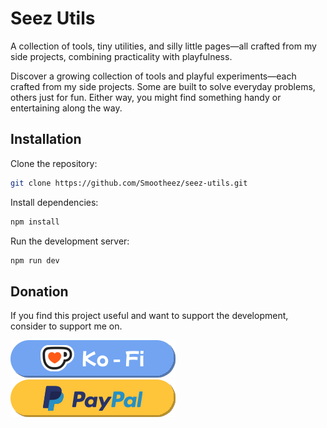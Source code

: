 # Seez Utils

A collection of tools, tiny utilities, and silly little pages—all
crafted from my side projects, combining practicality with
playfulness.

Discover a growing collection of tools and playful
experiments—each crafted from my side projects. Some are built to
solve everyday problems, others just for fun. Either way, you
might find something handy or entertaining along the way.

## Installation

Clone the repository:

```bash
git clone https://github.com/Smootheez/seez-utils.git
```

Install dependencies:

```bash
npm install
```

Run the development server:

```bash
npm run dev
```

## Donation

If you find this project useful and want to support the development,
consider to support me on.

[![ko-fi](https://raw.githubusercontent.com/Smootheez/Smootheez/7b16ed55570e49b9320e9cade5e572b271e9f1fe/assets/donation-kofi.svg)](https://ko-fi.com/smootheez)
[![paypal](https://raw.githubusercontent.com/Smootheez/Smootheez/7b16ed55570e49b9320e9cade5e572b271e9f1fe/assets/donation-paypal.svg)](https://paypal.me/smootheez)
